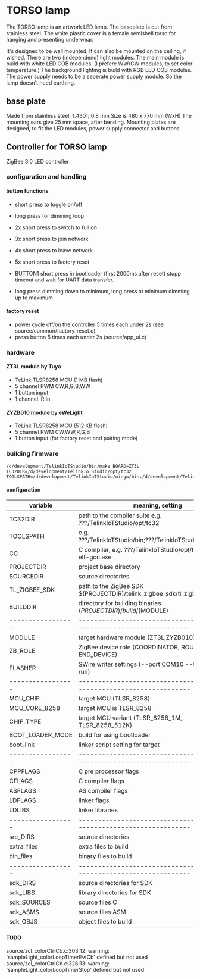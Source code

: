 # TORSO lamp

The TORSO lamp is an artwork LED lamp.
The baseplate is cut from stainless steel.
The white plastic cover is a female semishell torso for hanging and presenting underwear.

It's designed to be wall mounted. It can also be mounted on the ceiling, if wished.
There are two (independend) light modules.
The main module is build with white LED COB modules. (I prefere WW/CW modules, to set color temperature.)
The background lighting is build with RGB LED COB modules.
The power supply needs to be a seperate power supply module. So the lamp doesn't need earthing.

## base plate

Made from stainless steel; 1.4301; 0.8 mm
Size is 480 x 770 mm (WxH)
The mounting ears give 25 mm space, after bending.
Mounting plates are designed, to fit the LED modules, power supply connector and buttons.

## Controller for TORSO lamp

ZigBee 3.0 LED controller

### configuration and handling

#### button functions

- short press to toggle on/off
- long press for dimming loop
- 2x short press to switch to full on
- 3x short press to join network
- 4x short press to leave network
- 5x short press to factory reset

- BUTTON1 short press in bootloader (first 2000ms after reset) stopp timeout and wait for UART data transfer.

- long press dimming down to minimum, long press at minimum dimming up to maximum

#### factory reset

- power cycle off/on the controller 5 times each under 2s (see source/common/factory_reset.c)
- press button 5 times each under 2s (source/app_ui.c)

### hardware

#### ZT3L module by Tuya

- TeLink TLSR8258 MCU (1 MB flash)
- 5 channel PWM CW,R,G,B,WW
- 1 button input
- 1 channel IR in

#### ZYZB010 module by eWeLight

- TeLink TLSR8258 MCU (512 KB flash)
- 5 channel PWM CW,WW,R,G,B
- 1 button input (for factory reset and pairing mode)

### building firmware

```
/d/development/TelinkIoTStudio/bin/make BOARD=ZT3L TC32DIR=/d/development/TelinkIoTStudio/opt/tc32 TOOLSPATH=/d/development/TelinkIoTStudio/mingw/bin:/d/development/TelinkIoTStudio/bin

```

#### configuration

| variable          | meaning, setting                                                      |
| ----------------- | --------------------------------------------------------------------- |
| TC32DIR           | path to the compiler suite e.g. ???/TelinkIoTStudio/opt/tc32          |
| TOOLSPATH         | e.g. ???/TelinkIoTStudio/bin;???/TelinkIoTStudio/opt/tc32/bin         |
| CC                | C compiler, e.g. ???/TelinkIoTStudio/opt/tc32/bin/tc32-elf-gcc.exe    |
| PROJECTDIR        | project base directory                                                |
| SOURCEDIR         | source directories                                                    |
| TL_ZIGBEE_SDK     | path to the ZigBee SDK $(PROJECTDIR)/telink_zigbee_sdk/tl_zigbee_sdk  |
| BUILDDIR          | directory for building binaries $(PROJECTDIR)/build/$(MODULE)         |
| ----------------- | --------------------------------------------------------------------- |
| MODULE            | target hardware module (ZT3L,ZYZB010)                                 |
| ZB_ROLE           | ZigBee device role (COORDINATOR, ROUTER, END_DEVICE)                  |
| FLASHER           | SWire writer settings (--port COM10 --tact 300 --run)                 |
| ----------------- | --------------------------------------------------------------------- |
| MCU_CHIP          | target MCU (TLSR_8258)                                                |
| MCU_CORE_8258     | target MCU is TLSR_8258                                               |
| CHIP_TYPE         | target MCU variant (TLSR_8258_1M, TLSR_8258_512K)                     |
| BOOT_LOADER_MODE  | build for using bootloader                                            |
| boot_link         | linker script setting for target                                      |
| ----------------- | --------------------------------------------------------------------- |
| CPPFLAGS          | C pre processor flags                                                 |
| CFLAGS            | C compiler flags                                                      |
| ASFLAGS           | AS compiler flags                                                     |
| LDFLAGS           | linker flags                                                          |
| LDLIBS            | linker libraries                                                      |
| ----------------- | --------------------------------------------------------------------- |
| src_DIRS          | source directories                                                    |
| extra_files       | extra files to build                                                  |
| bin_files         | binary files to build                                                 |
| ----------------- | --------------------------------------------------------------------- |
| sdk_DIRS          | source directories for SDK                                            |
| sdk_LIBS          | library directories for SDK                                           |
| sdk_SOURCES       | source files C                                                        |
| sdk_ASMS          | source files ASM                                                      |
| sdk_OBJS          | object files to build                                                 |

#### TODO

source/zcl_colorCtrlCb.c:303:12: warning: 'sampleLight_colorLoopTimerEvtCb' defined but not used
source/zcl_colorCtrlCb.c:326:13: warning: 'sampleLight_colorLoopTimerStop' defined but not used
